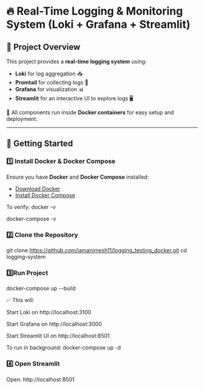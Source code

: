 # 🔥 Real-Time Logging & Monitoring System (Loki + Grafana + Streamlit)

## 📌 Project Overview
This project provides a **real-time logging system** using:
- **Loki** for log aggregation 📥
- **Promtail** for collecting logs 📡
- **Grafana** for visualization 📊
- **Streamlit** for an interactive UI to explore logs 🖥️

🔹 All components run inside **Docker containers** for easy setup and deployment.

---

## 🚀 Getting Started

### **1️⃣ Install Docker & Docker Compose**
Ensure you have **Docker** and **Docker Compose** installed:
- [Download Docker](https://www.docker.com/get-started)
- [Install Docker Compose](https://docs.docker.com/compose/install/)

To verify:
docker -v

docker-compose -v 


### **2️⃣ Clone the Repository**

git clone https://github.com/iamanimesh11/logging_testing_docker.git
cd logging-system

### **3️⃣Run Project**
docker-compose up --build

✅ This will:

Start Loki on http://localhost:3100

Start Grafana on http://localhost:3000

Start Streamlit UI on http://localhost:8501

To run in background:
docker-compose up -d

### **4️⃣ Open Streamlit**
Open: http://localhost:8501


